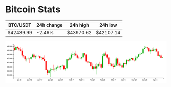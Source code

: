 # Bitcoin Stats

BTC/USDT|24h change|24h high|24h low|
|---|---|---|---|
|$42439.99|-2.46%|$43970.62|$42107.14|

<img src="./chart.svg">
